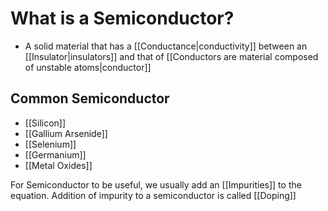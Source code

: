 # What is a Semiconductor?
- A solid material that has a [[Conductance|conductivity]] between an [[Insulator|insulators]] and that of [[Conductors are material composed of unstable atoms|conductor]]

## Common Semiconductor 
- [[Silicon]] 
- [[Gallium Arsenide]]
- [[Selenium]]
- [[Germanium]]
- [[Metal Oxides]]

For Semiconductor to be useful, we usually add an [[Impurities]] to the equation.
Addition of impurity to a semiconductor is called [[Doping]]
